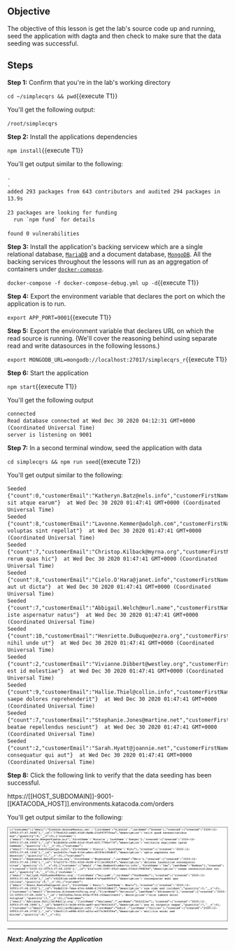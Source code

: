 ## Objective
The objective of this lesson is get the lab's source code up and running, seed the application with dagta and then check to make sure that the data seeding was successful.

## Steps

**Step 1:** Confirm that you're in the lab's working directory

`cd ~/simplecqrs && pwd`{{execute T1}}

You'll get the following output:

`/root/simplecqrs`

**Step 2:** Install the applications dependencies

`npm install`{{execute T1}}

You'll get output similar to the following:

```
.
.
added 293 packages from 643 contributors and audited 294 packages in 13.9s

23 packages are looking for funding
  run `npm fund` for details

found 0 vulnerabilities

```

**Step 3:** Install the application's backing servicew which are a single relational database, [`MariaDB`](https://mariadb.org/) and a document database, [`MongoDB`](https://www.mongodb.com/2). All the backing services throughout the lessons will run as an aggregation of containers under [`docker-compose`](https://docs.docker.com/compose/).

`docker-compose -f docker-compose-debug.yml up -d`{{execute T1}}

**Step 4:** Export the environment variable that declares the port on which the application is to run.

`export APP_PORT=9001`{{execute T1}}

**Step 5:** Export the environment variable that declares URL on which the read source is running. (We'll cover the reasoning behind using separate read and write datasources in the following lessons.)

`export MONGODB_URL=mongodb://localhost:27017/simplecqrs_r`{{execute T1}}

**Step 6:** Start the application

`npm start`{{execute T1}}

You'll get the following output

```
connected
Read database connected at Wed Dec 30 2020 04:12:31 GMT+0000 (Coordinated Universal Time)
server is listening on 9001

```

**Step 7:** In a second terminal window, seed the application with data

`cd simplecqrs && npm run seed`{{execute T2}}

You'll get output similar to the following:

```
Seeded {"count":0,"customerEmail":"Katheryn.Batz@nels.info","customerFirstName":"Katheryn","customerLastName":"Batz","description":"eum sit atque earum"}  at Wed Dec 30 2020 01:47:41 GMT+0000 (Coordinated Universal Time)
Seeded {"count":8,"customerEmail":"Lavonne.Kemmer@adolph.com","customerFirstName":"Lavonne","customerLastName":"Kemmer","description":"veritatis voluptas sint repellat"}  at Wed Dec 30 2020 01:47:41 GMT+0000 (Coordinated Universal Time)
Seeded {"count":7,"customerEmail":"Christop.Kilback@myrna.org","customerFirstName":"Christop","customerLastName":"Kilback","description":"aut rerum quas hic"}  at Wed Dec 30 2020 01:47:41 GMT+0000 (Coordinated Universal Time)
Seeded {"count":8,"customerEmail":"Cielo.O'Hara@janet.info","customerFirstName":"Cielo","customerLastName":"O'Hara","description":"explicabo aut ut dicta"}  at Wed Dec 30 2020 01:47:41 GMT+0000 (Coordinated Universal Time)
Seeded {"count":7,"customerEmail":"Abbigail.Welch@murl.name","customerFirstName":"Abbigail","customerLastName":"Welch","description":"aliquid iste aspernatur natus"}  at Wed Dec 30 2020 01:47:41 GMT+0000 (Coordinated Universal Time)
Seeded {"count":10,"customerEmail":"Henriette.DuBuque@ezra.org","customerFirstName":"Henriette","customerLastName":"DuBuque","description":"voluptatem nihil unde ut"}  at Wed Dec 30 2020 01:47:41 GMT+0000 (Coordinated Universal Time)
Seeded {"count":2,"customerEmail":"Vivianne.Dibbert@westley.org","customerFirstName":"Vivianne","customerLastName":"Dibbert","description":"nemo est id molestiae"}  at Wed Dec 30 2020 01:47:41 GMT+0000 (Coordinated Universal Time)
Seeded {"count":9,"customerEmail":"Hallie.Thiel@collin.info","customerFirstName":"Hallie","customerLastName":"Thiel","description":"cupiditate saepe dolores reprehenderit"}  at Wed Dec 30 2020 01:47:41 GMT+0000 (Coordinated Universal Time)
Seeded {"count":7,"customerEmail":"Stephanie.Jones@martine.net","customerFirstName":"Stephanie","customerLastName":"Jones","description":"dolorum beatae repellendus nesciunt"}  at Wed Dec 30 2020 01:47:41 GMT+0000 (Coordinated Universal Time)
Seeded {"count":2,"customerEmail":"Sarah.Hyatt@joannie.net","customerFirstName":"Sarah","customerLastName":"Hyatt","description":"inventore consequatur qui aut"}  at Wed Dec 30 2020 01:47:41 GMT+0000 (Coordinated Universal Time)
```

**Step 8:** Click the following link to verify that the data seeding has been successful.

https://[[HOST_SUBDOMAIN]]-9001-[[KATACODA_HOST]].environments.katacoda.com/orders

You'll get output similar to the following:

![orders output](msdb-003/assets/orders.png)

---

***Next: Analyzing the Application***